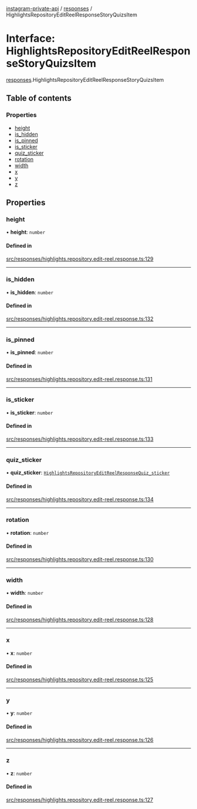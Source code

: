 [instagram-private-api](../../README.md) / [responses](../../modules/responses.md) / HighlightsRepositoryEditReelResponseStoryQuizsItem

# Interface: HighlightsRepositoryEditReelResponseStoryQuizsItem

[responses](../../modules/responses.md).HighlightsRepositoryEditReelResponseStoryQuizsItem

## Table of contents

### Properties

- [height](HighlightsRepositoryEditReelResponseStoryQuizsItem.md#height)
- [is\_hidden](HighlightsRepositoryEditReelResponseStoryQuizsItem.md#is_hidden)
- [is\_pinned](HighlightsRepositoryEditReelResponseStoryQuizsItem.md#is_pinned)
- [is\_sticker](HighlightsRepositoryEditReelResponseStoryQuizsItem.md#is_sticker)
- [quiz\_sticker](HighlightsRepositoryEditReelResponseStoryQuizsItem.md#quiz_sticker)
- [rotation](HighlightsRepositoryEditReelResponseStoryQuizsItem.md#rotation)
- [width](HighlightsRepositoryEditReelResponseStoryQuizsItem.md#width)
- [x](HighlightsRepositoryEditReelResponseStoryQuizsItem.md#x)
- [y](HighlightsRepositoryEditReelResponseStoryQuizsItem.md#y)
- [z](HighlightsRepositoryEditReelResponseStoryQuizsItem.md#z)

## Properties

### height

• **height**: `number`

#### Defined in

[src/responses/highlights.repository.edit-reel.response.ts:129](https://github.com/Nerixyz/instagram-private-api/blob/4971f34/src/responses/highlights.repository.edit-reel.response.ts#L129)

___

### is\_hidden

• **is\_hidden**: `number`

#### Defined in

[src/responses/highlights.repository.edit-reel.response.ts:132](https://github.com/Nerixyz/instagram-private-api/blob/4971f34/src/responses/highlights.repository.edit-reel.response.ts#L132)

___

### is\_pinned

• **is\_pinned**: `number`

#### Defined in

[src/responses/highlights.repository.edit-reel.response.ts:131](https://github.com/Nerixyz/instagram-private-api/blob/4971f34/src/responses/highlights.repository.edit-reel.response.ts#L131)

___

### is\_sticker

• **is\_sticker**: `number`

#### Defined in

[src/responses/highlights.repository.edit-reel.response.ts:133](https://github.com/Nerixyz/instagram-private-api/blob/4971f34/src/responses/highlights.repository.edit-reel.response.ts#L133)

___

### quiz\_sticker

• **quiz\_sticker**: [`HighlightsRepositoryEditReelResponseQuiz_sticker`](HighlightsRepositoryEditReelResponseQuiz_sticker.md)

#### Defined in

[src/responses/highlights.repository.edit-reel.response.ts:134](https://github.com/Nerixyz/instagram-private-api/blob/4971f34/src/responses/highlights.repository.edit-reel.response.ts#L134)

___

### rotation

• **rotation**: `number`

#### Defined in

[src/responses/highlights.repository.edit-reel.response.ts:130](https://github.com/Nerixyz/instagram-private-api/blob/4971f34/src/responses/highlights.repository.edit-reel.response.ts#L130)

___

### width

• **width**: `number`

#### Defined in

[src/responses/highlights.repository.edit-reel.response.ts:128](https://github.com/Nerixyz/instagram-private-api/blob/4971f34/src/responses/highlights.repository.edit-reel.response.ts#L128)

___

### x

• **x**: `number`

#### Defined in

[src/responses/highlights.repository.edit-reel.response.ts:125](https://github.com/Nerixyz/instagram-private-api/blob/4971f34/src/responses/highlights.repository.edit-reel.response.ts#L125)

___

### y

• **y**: `number`

#### Defined in

[src/responses/highlights.repository.edit-reel.response.ts:126](https://github.com/Nerixyz/instagram-private-api/blob/4971f34/src/responses/highlights.repository.edit-reel.response.ts#L126)

___

### z

• **z**: `number`

#### Defined in

[src/responses/highlights.repository.edit-reel.response.ts:127](https://github.com/Nerixyz/instagram-private-api/blob/4971f34/src/responses/highlights.repository.edit-reel.response.ts#L127)
